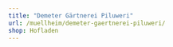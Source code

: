 ```yaml
---
title: "Demeter Gärtnerei Piluweri"
url: /muellheim/demeter-gaertnerei-piluweri/
shop: Hofladen
---
```

